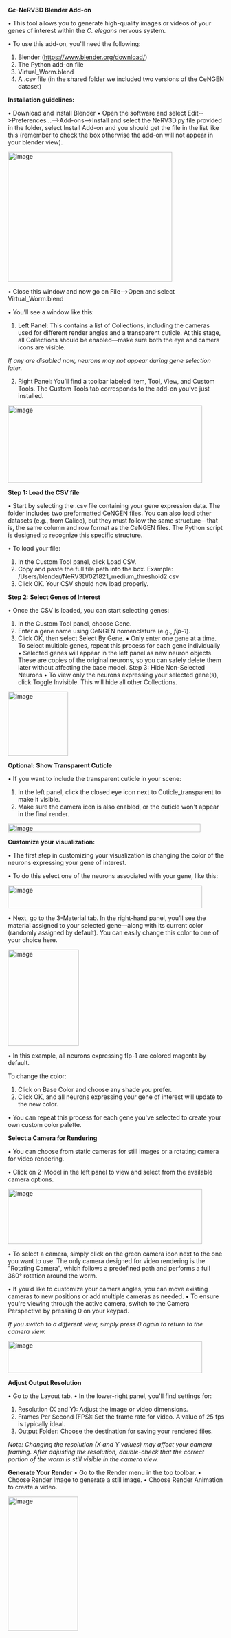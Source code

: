 **_Ce_-NeRV3D Blender Add-on**

•	This tool allows you to generate high-quality images or videos of your genes of interest within the _C. elegans_ nervous system.

•	To use this add-on, you'll need the following:
1.	Blender (https://www.blender.org/download/)
2.	The Python add-on file
3.	Virtual_Worm.blend
4.	A .csv file (in the shared folder we included two versions of the CeNGEN dataset)

**Installation guidelines:**

•	Download and install Blender
•	Open the software and select Edit-->Preferences…-->Add-ons-->Install and select the NeRV3D.py file provided in the folder, select Install Add-on and you should get the file in the list like this (remember to check the box otherwise the add-on will not appear in your blender view). 

<img width="382" height="302" alt="image" src="https://github.com/user-attachments/assets/ce8f96a7-a7f9-4d89-80bf-972b76356991" />

•	Close this window and now go on File-->Open and select Virtual_Worm.blend

•	You’ll see a window like this:
1.	Left Panel: This contains a list of Collections, including the cameras used for different render angles and a transparent cuticle.
At this stage, all Collections should be enabled—make sure both the eye and camera icons are visible.

_If any are disabled now, neurons may not appear during gene selection later._

2.	Right Panel: You’ll find a toolbar labeled Item, Tool, View, and Custom Tools. The Custom Tools tab corresponds to the add-on you’ve just installed.

<img width="452" height="180" alt="image" src="https://github.com/user-attachments/assets/9f0c7dbe-90a0-412a-80dd-d4fc6b6afb55" />

**Step 1: Load the CSV file**

•	Start by selecting the .csv file containing your gene expression data. The folder includes two preformatted CeNGEN files.
You can also load other datasets (e.g., from Calico), but they must follow the same structure—that is, the same column and row format as the CeNGEN files. The Python script is designed to recognize this specific structure.

•	To load your file:
1.	In the Custom Tool panel, click Load CSV.
2.	Copy and paste the full file path into the box.
Example: /Users/blender/NeRV3D/021821_medium_threshold2.csv
3.	Click OK. Your CSV should now load properly.
   
**Step 2: Select Genes of Interest**

•	Once the CSV is loaded, you can start selecting genes:
1.	In the Custom Tool panel, choose Gene.
2.	Enter a gene name using CeNGEN nomenclature (e.g., _flp-1_).
3.	Click OK, then select Select By Gene.
•	Only enter one gene at a time. To select multiple genes, repeat this process for each gene individually
•	Selected genes will appear in the left panel as new neuron objects. These are copies of the original neurons, so you can safely delete them later without affecting the base model.
Step 3: Hide Non-Selected Neurons
•	To view only the neurons expressing your selected gene(s), click Toggle Invisible. This will hide all other Collections.

<img width="140" height="149" alt="image" src="https://github.com/user-attachments/assets/32b93870-8b8c-442d-84d0-6c606e24f94a" />

**Optional: Show Transparent Cuticle**

•	If you want to include the transparent cuticle in your scene:
1.	In the left panel, click the closed eye icon next to Cuticle_transparent to make it visible.
2.	Make sure the camera icon is also enabled, or the cuticle won't appear in the final render.

<img width="448" height="20" alt="image" src="https://github.com/user-attachments/assets/955dbf60-3582-4d24-9a76-64c5b4f19bb4" />

**Customize your visualization:**

•	The first step in customizing your visualization is changing the color of the neurons expressing your gene of interest. 

•	To do this select one of the neurons associated with your gene, like this:

<img width="452" height="53" alt="image" src="https://github.com/user-attachments/assets/b9aa976c-6054-476a-99f5-23d56db6a8da" />

•	Next, go to the 3-Material tab. In the right-hand panel, you’ll see the material assigned to your selected gene—along with its current color (randomly assigned by default). 
You can easily change this color to one of your choice here.

<img width="165" height="224" alt="image" src="https://github.com/user-attachments/assets/50691cbd-7153-4f03-9bd5-5599e609959f" />

•	In this example, all neurons expressing flp-1 are colored magenta by default. 

To change the color:
1.	Click on Base Color and choose any shade you prefer.
2.	Click OK, and all neurons expressing your gene of interest will update to the new color.
   
•	You can repeat this process for each gene you've selected to create your own custom color palette.

**Select a Camera for Rendering**

•	You can choose from static cameras for still images or a rotating camera for video rendering.

•	Click on 2-Model in the left panel to view and select from the available camera options.

<img width="452" height="128" alt="image" src="https://github.com/user-attachments/assets/1ddfa8ae-180e-48d8-8051-7bd8389377ab" />

•	To select a camera, simply click on the green camera icon next to the one you want to use. The only camera designed for video rendering is the "Rotating Camera", which follows a predefined path and performs a full 360° rotation around the worm.

•	If you’d like to customize your camera angles, you can move existing cameras to new positions or add multiple cameras as needed.
•	To ensure you're viewing through the active camera, switch to the Camera Perspective by pressing 0 on your keypad.

_If you switch to a different view, simply press 0 again to return to the camera view._

<img width="452" height="74" alt="image" src="https://github.com/user-attachments/assets/c6033f4c-87e5-4b28-aac4-b242b506529c" />

**Adjust Output Resolution**

•	Go to the Layout tab.
•	In the lower-right panel, you'll find settings for:
1.	Resolution (X and Y): Adjust the image or video dimensions.
2.	Frames Per Second (FPS): Set the frame rate for video. A value of 25 fps is typically ideal.
3.	Output Folder: Choose the destination for saving your rendered files.
   
_Note: Changing the resolution (X and Y values) may affect your camera framing. After adjusting the resolution, double-check that the correct portion of the worm is still visible in the camera view._

**Generate Your Render**
•	Go to the Render menu in the top toolbar.
•	Choose Render Image to generate a still image.
•	Choose Render Animation to create a video.

<img width="163" height="312" alt="image" src="https://github.com/user-attachments/assets/a8e33619-67bd-49d9-b36c-5662ebe50c73" />
